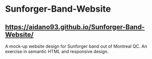 # Sunforger-Band-Website

## https://aidano93.github.io/Sunforger-Band-Website/

A mock-up website design for Sunforger band out of Montreal QC. An exercise in semantic HTML and responsive design.

